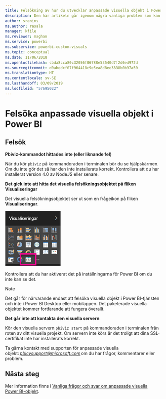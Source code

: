 ```yaml
---
title: Felsökning av hur du utvecklar anpassade visuella objekt i Power BI
description: Den här artikeln går igenom några vanliga problem som kan uppstå när du utvecklar eller skapar ett anpassat objekt i Power BI.
author: sranins
ms.author: rasala
manager: kfile
ms.reviewer: maghan
ms.service: powerbi
ms.subservice: powerbi-custom-visuals
ms.topic: conceptual
ms.date: 11/06/2018
ms.openlocfilehash: cbda8cca80c32056f06788e53540d7f2d6ed972d
ms.sourcegitcommit: d0abedcf07f964418c9e5ea8d8ee3338b0b97a50
ms.translationtype: HT
ms.contentlocale: sv-SE
ms.lasthandoff: 03/09/2019
ms.locfileid: "57695022"
---
```

# <a name="troubleshoot-power-bi-custom-visuals"></a>Felsöka anpassade visuella objekt i Power BI

## <a name="debug"></a>Felsök

**Pbiviz-kommandot hittades inte (eller liknande fel)**

När du kör `pbiviz` på kommandoraden i terminalen bör du se hjälpskärmen. Om du inte gör det så har den inte installerats korrekt. Kontrollera att du har installerat version 4.0 av NodeJS eller senare.

**Det gick inte att hitta det visuella felsökningsobjektet på fliken Visualiseringar**

Det visuella felsökningsobjektet ser ut som en frågeikon på fliken **Visualiseringar**.

![Val av visuella objekt](media/power-bi-custom-visuals-troubleshoot/powerbi-developer-visual-selection.png)

Kontrollera att du har aktiverat det på inställningarna för Power BI om du inte kan se det.

> [!NOTE]
> Det går för närvarande endast att felsöka visuella objekt i Power BI-tjänsten och inte i Power BI Desktop eller mobilappen. Det paketerade visuella objektet kommer fortfarande att fungera överallt.

**Det går inte att kontakta den visuella servern**

Kör den visuella servern `pbiviz start` på kommandoraden i terminalen från roten av ditt visuella projekt. Om servern inte körs är det troligt att dina SSL-certifikat inte har installerats korrekt.

Ta gärna kontakt med supporten för anpassade visuella objekt: *pbicvsupport@microsoft.com* om du har frågor, kommentarer eller problem.

## <a name="next-steps"></a>Nästa steg

Mer information finns i [Vanliga frågor och svar om anpassade visuella Power BI-objekt](power-bi-custom-visuals-faq.md#organizational-custom-visuals).
